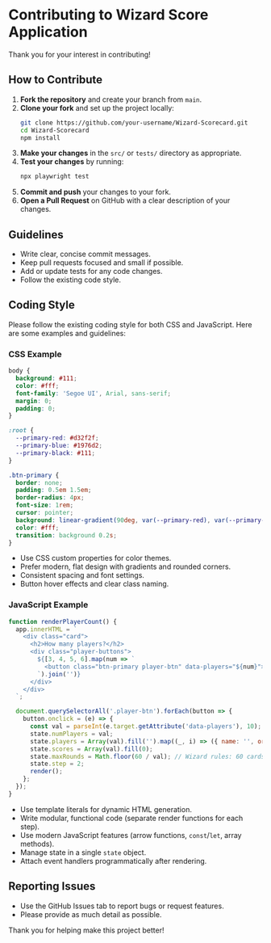 # Contributing to Wizard Score Application

Thank you for your interest in contributing! 

## How to Contribute

1. **Fork the repository** and create your branch from `main`.
2. **Clone your fork** and set up the project locally:
   ```bash
   git clone https://github.com/your-username/Wizard-Scorecard.git
   cd Wizard-Scorecard
   npm install
   ```
3. **Make your changes** in the `src/` or `tests/` directory as appropriate.
4. **Test your changes** by running:
   ```bash
   npx playwright test
   ```
5. **Commit and push** your changes to your fork.
6. **Open a Pull Request** on GitHub with a clear description of your changes.

## Guidelines
- Write clear, concise commit messages.
- Keep pull requests focused and small if possible.
- Add or update tests for any code changes.
- Follow the existing code style.

## Coding Style

Please follow the existing coding style for both CSS and JavaScript. Here are some examples and guidelines:

### CSS Example
```css
body {
  background: #111;
  color: #fff;
  font-family: 'Segoe UI', Arial, sans-serif;
  margin: 0;
  padding: 0;
}

:root {
  --primary-red: #d32f2f;
  --primary-blue: #1976d2;
  --primary-black: #111;
}

.btn-primary {
  border: none;
  padding: 0.5em 1.5em;
  border-radius: 4px;
  font-size: 1rem;
  cursor: pointer;
  background: linear-gradient(90deg, var(--primary-red), var(--primary-blue));
  color: #fff;
  transition: background 0.2s;
}
```
- Use CSS custom properties for color themes.
- Prefer modern, flat design with gradients and rounded corners.
- Consistent spacing and font settings.
- Button hover effects and clear class naming.

### JavaScript Example
```javascript
function renderPlayerCount() {
  app.innerHTML = `
    <div class="card">
      <h2>How many players?</h2>
      <div class="player-buttons">
        ${[3, 4, 5, 6].map(num => `
          <button class="btn-primary player-btn" data-players="${num}">${num} Players</button>
        `).join('')}
      </div>
    </div>
  `;

  document.querySelectorAll('.player-btn').forEach(button => {
    button.onclick = (e) => {
      const val = parseInt(e.target.getAttribute('data-players'), 10);
      state.numPlayers = val;
      state.players = Array(val).fill('').map((_, i) => ({ name: '', order: i }));
      state.scores = Array(val).fill(0);
      state.maxRounds = Math.floor(60 / val); // Wizard rules: 60 cards / players
      state.step = 2;
      render();
    };
  });
}
```
- Use template literals for dynamic HTML generation.
- Write modular, functional code (separate render functions for each step).
- Use modern JavaScript features (arrow functions, `const`/`let`, array methods).
- Manage state in a single `state` object.
- Attach event handlers programmatically after rendering.

## Reporting Issues
- Use the GitHub Issues tab to report bugs or request features.
- Please provide as much detail as possible.

Thank you for helping make this project better!
